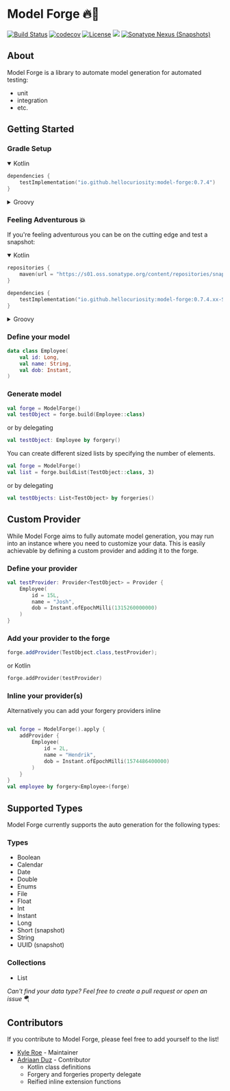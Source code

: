 # Model Forge 🔥🔨

[![Build Status](https://github.com/HelloCuriosity/model-forge/actions/workflows/main.yml/badge.svg?event=push)](https://github.com/HelloCuriosity/model-forge/actions)
[![codecov](https://codecov.io/gh/HelloCuriosity/model-forge/branch/main/graph/badge.svg?token=0P2Q8SLFO7)](https://codecov.io/gh/HelloCuriosity/model-forge)
[![License](https://img.shields.io/dub/l/vibe-d.svg)](https://github.com/HelloCuriosity/model-forge/blob/main/LICENSE)
[![](https://img.shields.io/maven-central/v/io.github.hellocuriosity/model-forge?color=blue)](https://search.maven.org/search?q=io.github.hellocuriosity)
[![Sonatype Nexus (Snapshots)](https://img.shields.io/nexus/s/io.github.hellocuriosity/model-forge?server=https%3A%2F%2Fs01.oss.sonatype.org)](https://s01.oss.sonatype.org/content/repositories/snapshots/io/github/hellocuriosity/model-forge/)

## About

Model Forge is a library to automate model generation for automated testing:

- unit
- integration
- etc.

## Getting Started

### Gradle Setup

<details open>
<summary>Kotlin</summary>

```kotlin
dependencies {
    testImplementation("io.github.hellocuriosity:model-forge:0.7.4")
}
```

</details>

<details>
<summary>Groovy</summary>

```groovy
dependencies {
    testImplementation 'io.github.hellocuriosity:model-forge:0.7.4'
}
```

</details>

### Feeling Adventurous 💥

If you're feeling adventurous you can be on the cutting edge and test a snapshot:

<details open>
<summary>Kotlin</summary>

```kotlin
repositories {
    maven(url = "https://s01.oss.sonatype.org/content/repositories/snapshots/")
}

dependencies {
    testImplementation("io.github.hellocuriosity:model-forge:0.7.4.xx-SNAPSHOT")
}
```

</details>

<details>
<summary>Groovy</summary>

```groovy
repositories {
    maven { url 'https://s01.oss.sonatype.org/content/repositories/snapshots/' }
}

dependencies {
    testImplementation 'io.github.hellocuriosity:model-forge:0.7.4.xx-SNAPSHOT'
}
```

</details>

### Define your model

```kotlin
data class Employee(
    val id: Long,
    val name: String,
    val dob: Instant,
)
```

### Generate model

```kotlin
val forge = ModelForge()
val testObject = forge.build(Employee::class)
```

or by delegating

```kotlin
val testObject: Employee by forgery()
```

You can create different sized lists by specifying the number of elements.

```kotlin
val forge = ModelForge()
val list = forge.buildList(TestObject::class, 3)
```

or by delegating

```kotlin
val testObjects: List<TestObject> by forgeries()
```

## Custom Provider

While Model Forge aims to fully automate model generation, you may run into an instance where you need to customize your
data. This is easily achievable by defining a custom provider and adding it to the forge.

### Define your provider

```kotlin
val testProvider: Provider<TestObject> = Provider {
    Employee(
        id = 15L,
        name = "Josh",
        dob = Instant.ofEpochMilli(1315260000000)
    )
}
```

### Add your provider to the forge

```java
forge.addProvider(TestObject.class,testProvider);
```

or Kotlin

```kotlin
forge.addProvider(testProvider)
```

### Inline your provider(s)

Alternatively you can add your forgery providers inline

```kotlin

val forge = ModelForge().apply {
    addProvider {
        Employee(
            id = 2L,
            name = "Hendrik",
            dob = Instant.ofEpochMilli(1574486400000)
        )
    }
}
val employee by forgery<Employee>(forge)

```

## Supported Types

Model Forge currently supports the auto generation for the following types:

### Types

* Boolean
* Calendar
* Date
* Double
* Enums
* File
* Float
* Int
* Instant
* Long
* Short (snapshot)
* String
* UUID (snapshot)

### Collections

* List

_Can't find your data type? Feel free to create a pull request or open an issue_ :parachute:

## Contributors

If you contribute to Model Forge, please feel free to add yourself to the list!

* [Kyle Roe](https://github.com/hopeman15) - Maintainer
* [Adriaan Duz](https://github.com/nxtstep) - Contributor
    * Kotlin class definitions
    * Forgery and forgeries property delegate
    * Reified inline extension functions
